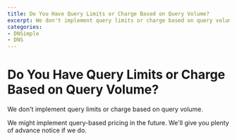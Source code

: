```yaml
---
title: Do You Have Query Limits or Charge Based on Query Volume?
excerpt: We don't implement query limits or charge based on query volume.
categories:
- DNSimple
- DNS
---
```


# Do You Have Query Limits or Charge Based on Query Volume?

We don't implement query limits or charge based on query volume.

We might implement query-based pricing in the future. We'll give you plenty of advance notice if we do.
